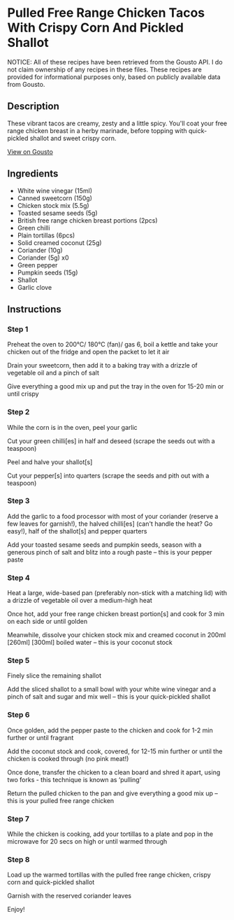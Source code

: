 # Pulled Free Range Chicken Tacos With Crispy Corn And Pickled Shallot

NOTICE: All of these recipes have been retrieved from the Gousto API. I do not claim ownership of any recipes in these files. These recipes are provided for informational purposes only, based on publicly available data from Gousto.

## Description

These vibrant tacos are creamy, zesty and a little spicy. You'll coat your free range chicken breast in a herby marinade, before topping with quick-pickled shallot and sweet crispy corn. 

[View on Gousto](https://www.gousto.co.uk/recipes/cookbook/pulled-free-range-chicken-tacos-with-crispy-corn)

## Ingredients

- White wine vinegar (15ml)
- Canned sweetcorn (150g)
- Chicken stock mix (5.5g)
- Toasted sesame seeds (5g)
- British free range chicken breast portions (2pcs)
- Green chilli
- Plain tortillas (6pcs)
- Solid creamed coconut (25g)
- Coriander (10g)
- Coriander (5g) x0
- Green pepper
- Pumpkin seeds (15g)
- Shallot
- Garlic clove

## Instructions


### Step 1

Preheat the oven to 200°C/ 180°C (fan)/ gas 6, boil a kettle and take your chicken out of the fridge and open the packet to let it air

Drain your sweetcorn, then add it to a baking tray with a drizzle of vegetable oil and a pinch of salt

Give everything a good mix up and put the tray in the oven for 15-20 min or until crispy


### Step 2

While the corn is in the oven, peel your garlic

Cut your green chilli[es] in half and deseed (scrape the seeds out with a teaspoon)

Peel and halve your shallot[s]

Cut your pepper[s] into quarters (scrape the seeds and pith out with a teaspoon)


### Step 3

Add the garlic to a food processor with most of your coriander (reserve a few leaves for garnish!), the halved chilli[es] (can't handle the heat? Go easy!), half of the shallot[s] and pepper quarters

Add your toasted sesame seeds and pumpkin seeds, season with a generous pinch of salt and blitz into a rough paste – this is your pepper paste


### Step 4

Heat a large, wide-based pan (preferably non-stick with a matching lid) with a drizzle of vegetable oil over a medium-high heat

Once hot, add your free range chicken breast portion[s] and cook for 3 min on each side or until golden

Meanwhile, dissolve your chicken stock mix and creamed coconut in 200ml<span class="text-danger"> <span class="text-purple">[260ml]</span> [300ml] </span>boiled water – this is your coconut stock


### Step 5

Finely slice the remaining shallot

Add the sliced shallot to a small bowl with your white wine vinegar and a pinch of salt and sugar and mix well – this is your quick-pickled shallot


### Step 6

Once golden, add the pepper paste to the chicken and cook for 1-2 min further or until fragrant

Add the coconut stock and cook, covered, for 12-15 min further or until the chicken is cooked through (no pink meat!)

Once done, transfer the chicken to a clean board and shred it apart, using two forks - this technique is known as ‘pulling’

Return the pulled chicken to the pan and give everything a good mix up – this is your pulled free range chicken


### Step 7

While the chicken is cooking, add your tortillas to a plate and pop in the microwave for 20 secs on high or until warmed through

### Step 8

Load up the warmed tortillas with the pulled free range chicken, crispy corn and quick-pickled shallot

Garnish with the reserved coriander leaves

Enjoy!

